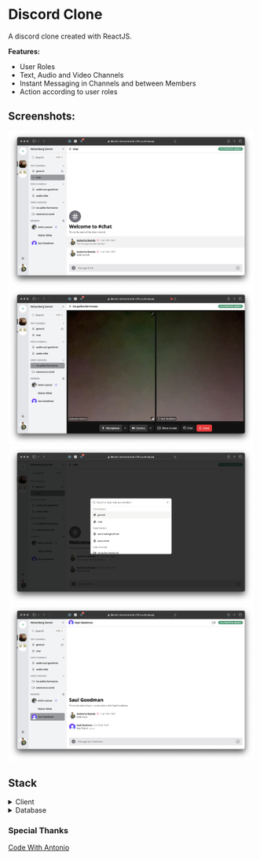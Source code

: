 # Discord Clone
A discord clone created with ReactJS.

**Features:**
- User Roles
- Text, Audio and Video Channels
- Instant Messaging in Channels and between Members
- Action according to user roles

## Screenshots:
<img src="./readme-components/4.png" width=500 alt="screenshot" />
<img src="./readme-components/2.png" width=500 alt="screenshot" />
<img src="./readme-components/3.png" width=500 alt="screenshot" />
<img src="./readme-components/1.png" width=500 alt="screenshot" />

## Stack

<details>
 <summary>Client</summary>
  <ul>
    <li>Typescript</a></li>
    <li>Next.js</a></li>
    <li>React.js</a></li>
    <li>TailwindCSS</a></li>
  </ul>
</details>

<details>
<summary>Database</summary>
  <ul>
    <li>Prisma</a></li>
  </ul>
</details>

### Special Thanks
[Code With Antonio](https://www.codewithantonio.com)